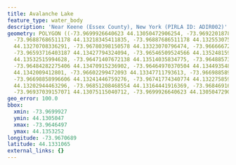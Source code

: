 ```yaml
---
title: Avalanche Lake
feature_type: water_body
description: 'Near Keene (Essex County), New York (PIRLA ID: ADIR002)'
geometry: POLYGON ((-73.9699926640623 44.13050472906254, -73.96922018786621 44.13142880380415,
  -73.96887686511178 44.13218345411835, -73.96887686511178 44.13255307524365, -73.96825459262018
  44.13270708336291, -73.96780398150578 44.13323070796474, -73.96666672488435 44.13380052946275,
  -73.96593716403187 44.13427794324094, -73.96546509524566 44.13524815935029, -73.96471407672138
  44.13532515994628, -73.96471407672138 44.13514035834775, -73.96488573809859 44.13492475575165,
  -73.96484282275406 44.13470915236902, -73.96464970370504 44.13449354819856, -73.9647569920659
  44.1342009412801, -73.96602299472093 44.13347711793613, -73.96698858996606 44.13273788493881,
  -73.96698858996606 44.13241446759276, -73.96741774340774 44.13227585961655, -73.96827605029289
  44.13202944463296, -73.96851208468554 44.13164441916369, -73.96846916934192 44.13127479235147,
  -73.96937039157071 44.13075115040712, -73.9699926640623 44.13050472906254))
geo_error: 100.0
bbox:
  xmin: -73.9699927
  ymin: 44.1305047
  xmax: -73.9646497
  ymax: 44.1353252
longitude: -73.9670689
latitude: 44.1331065
external_links: {}
---
```

